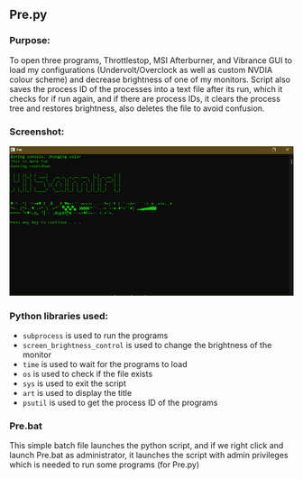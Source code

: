 ## Pre.py

### Purpose:

To open three programs, Throttlestop, MSI Afterburner, and Vibrance GUI to load my configurations (Undervolt/Overclock as well as custom NVDIA colour scheme) and decrease brightness of one of my monitors.
Script also saves the process ID of the processes into a text file after its run, which it checks for if run again, and if there are process IDs, it clears the process tree and restores brightness, also deletes the file to avoid confusion.

### Screenshot:

<img src="files/preview.png">

### Python libraries used:

- `subprocess` is used to run the programs
- `screen_brightness_control` is used to change the brightness of the monitor
- `time` is used to wait for the programs to load
- `os` is used to check if the file exists
- `sys` is used to exit the script
- `art` is used to display the title
- `psutil` is used to get the process ID of the programs

### Pre.bat

This simple batch file launches the python script, and if we right click and launch Pre.bat as administrator, it launches the script with admin privileges which is needed to run some programs (for Pre.py)
